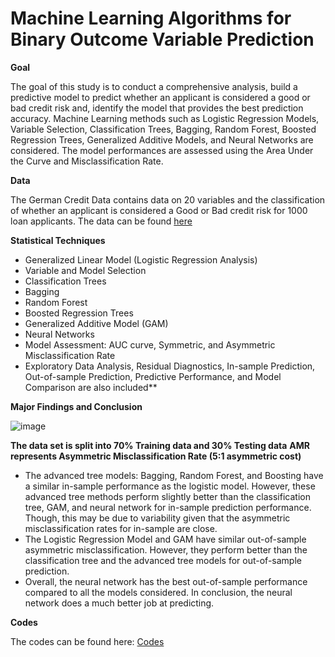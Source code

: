 # Machine Learning Algorithms for Binary Outcome Variable Prediction

**Goal**

The goal of this study is to conduct a comprehensive analysis, build a predictive model to predict whether an applicant is considered a good or bad credit risk and, identify the model that provides the best prediction accuracy. Machine Learning methods such as Logistic Regression Models, Variable Selection, Classification Trees, Bagging, Random Forest, Boosted Regression Trees, Generalized Additive Models, and Neural Networks are considered. The model performances are assessed using the Area Under the Curve and Misclassification Rate.


**Data**

The German Credit Data contains data on 20 variables and the classification of whether an applicant is considered a Good or Bad credit risk for 1000 loan applicants. The data can be found [here](https://archive.ics.uci.edu/dataset/144/statlog+german+credit+data)

**Statistical Techniques**

* Generalized Linear Model (Logistic Regression Analysis)
* Variable and Model Selection 
* Classification Trees
* Bagging
* Random Forest
* Boosted Regression Trees
* Generalized Additive Model (GAM)
* Neural Networks
* Model Assessment: AUC curve, Symmetric, and Asymmetric Misclassification Rate
* Exploratory Data Analysis, Residual Diagnostics, In-sample Prediction, Out-of-sample Prediction, Predictive Performance, and Model Comparison are also included**


**Major Findings and Conclusion**

![image](https://github.com/saidatsanni/Machine-Learning-Algorithms-for-Binary-Outcome-Variable/assets/139437600/1287ab25-5c90-4910-89c2-09858bc04aa4)

**The data set is split into 70% Training data and 30% Testing data**
**AMR represents Asymmetric Misclassification Rate (5:1 asymmetric cost)**

* The advanced tree models: Bagging, Random Forest, and Boosting have a similar in-sample performance as the logistic model. However, these advanced tree methods perform slightly better than the classification tree, GAM, and neural network for in-sample prediction performance. Though, this may be due to variability given that the asymmetric misclassification rates for in-sample are close.
* The Logistic Regression Model and GAM have similar out-of-sample asymmetric misclassification. However, they perform better than the classification tree and the advanced tree models for out-of-sample prediction.
* Overall, the neural network has the best out-of-sample performance compared to all the models considered. In conclusion, the neural network does a much better job at predicting.


**Codes**

The codes can be found here: [Codes](https://github.com/saidatsanni/Machine-Learning-Models-on-Boston-Housing-Data/blob/0b304a99c9f387ad17593c0754721ffb939d45b0/Main/Machine%20Learning%20on%20Boston%20Housing%20Data.R)
